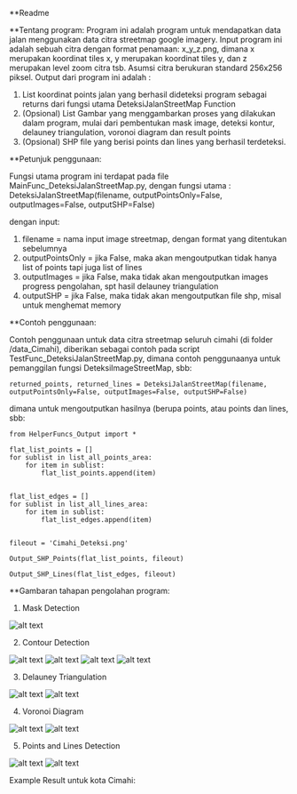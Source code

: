**Readme

**Tentang program:
Program ini adalah program untuk mendapatkan data jalan menggunakan data citra streetmap google imagery. Input program ini adalah sebuah citra dengan format penamaan: 
x_y_z.png, dimana x merupakan koordinat tiles x, y merupakan koordinat tiles y, dan z merupakan level zoom citra tsb. Asumsi citra berukuran standard 256x256 piksel. 
Output dari program ini adalah :
1. List koordinat points jalan yang berhasil dideteksi program sebagai returns dari fungsi utama DeteksiJalanStreetMap Function
2. (Opsional) List Gambar yang menggambarkan proses yang dilakukan dalam program, mulai dari pembentukan mask image, deteksi kontur, delauney triangulation, voronoi diagram dan result points
3. (Opsional) SHP file yang berisi points dan lines yang berhasil terdeteksi.

**Petunjuk penggunaan:

Fungsi utama program ini terdapat pada file MainFunc_DeteksiJalanStreetMap.py, dengan fungsi utama :
DeteksiJalanStreetMap(filename, outputPointsOnly=False, outputImages=False, outputSHP=False)

dengan input:
1. filename = nama input image streetmap, dengan format yang ditentukan sebelumnya
2. outputPointsOnly = jika False, maka akan mengoutputkan tidak hanya list of points tapi juga list of lines
3. outputImages = jika False, maka tidak akan mengoutputkan images progress pengolahan, spt hasil delauney triangulation
4. outputSHP = jika False, maka tidak akan mengoutputkan file shp, misal untuk menghemat memory

**Contoh penggunaan:

Contoh penggunaan untuk data citra streetmap seluruh cimahi (di folder /data_Cimahi), diberikan sebagai contoh pada script TestFunc_DeteksiJalanStreetMap.py, dimana
contoh penggunaanya untuk pemanggilan fungsi DeteksiImageStreetMap, sbb:

```
returned_points, returned_lines = DeteksiJalanStreetMap(filename, outputPointsOnly=False, outputImages=False, outputSHP=False)
```

dimana untuk mengoutputkan hasilnya (berupa points, atau points dan lines, sbb:

```
from HelperFuncs_Output import *

flat_list_points = []
for sublist in list_all_points_area:
    for item in sublist:
        flat_list_points.append(item)
            

flat_list_edges = []
for sublist in list_all_lines_area:
    for item in sublist:
        flat_list_edges.append(item)            


fileout = 'Cimahi_Deteksi.png'

Output_SHP_Points(flat_list_points, fileout)
    
Output_SHP_Lines(flat_list_edges, fileout)
```

**Gambaran tahapan pengolahan program:

1. Mask Detection

![alt text](https://github.com/aa242/DeteksiJalanCitraStreetMap/blob/master/maskimage_streetmap_detJalan.jpg?raw=true)

2. Contour Detection

![alt text](https://github.com/aa242/DeteksiJalanCitraStreetMap/blob/master/countours1_streetmap_detJalan.jpg?raw=true)
![alt text](https://github.com/aa242/DeteksiJalanCitraStreetMap/blob/master/countours2_streetmap_detJalan.jpg?raw=true)
![alt text](https://github.com/aa242/DeteksiJalanCitraStreetMap/blob/master/countours3_0_streetmap_detJalan.jpg?raw=true)
![alt text](https://github.com/aa242/DeteksiJalanCitraStreetMap/blob/master/countours4_streetmap_detJalan.jpg?raw=true)


3. Delauney Triangulation


![alt text](https://github.com/aa242/DeteksiJalanCitraStreetMap/blob/master/delauney_streetmap_detJalan.jpg?raw=true)
![alt text](https://github.com/aa242/DeteksiJalanCitraStreetMap/blob/master/delauneyImage_streetmap_detJalan.jpg?raw=true)

4. Voronoi Diagram

![alt text](https://github.com/aa242/DeteksiJalanCitraStreetMap/blob/master/voronoi_streetmap_detJalan.jpg?raw=true)
![alt text](https://github.com/aa242/DeteksiJalanCitraStreetMap/blob/master/voronoiImage_streetmap_detJalan.jpg?raw=true)

5. Points and Lines Detection

![alt text](https://github.com/aa242/DeteksiJalanCitraStreetMap/blob/master/pointsJalan_streetmap_detJalan.jpg?raw=true)
![alt text](https://github.com/aa242/DeteksiJalanCitraStreetMap/blob/master/linesJalan_streetmap_detJalan.jpg?raw=true)

Example Result untuk kota Cimahi:

